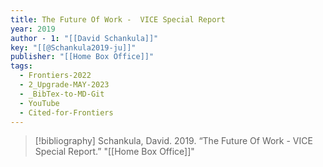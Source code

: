 ```yaml
---
title: The Future Of Work -  VICE Special Report
year: 2019
author - 1: "[[David Schankula]]"
key: "[[@Schankula2019-ju]]"
publisher: "[[Home Box Office]]"
tags:
  - Frontiers-2022
  - 2_Upgrade-MAY-2023
  - _BibTex-to-MD-Git
  - YouTube
  - Cited-for-Frontiers
---
```


> [!bibliography]
> Schankula, David. 2019. “The Future Of Work -  VICE Special Report.” "[[Home Box Office]]"